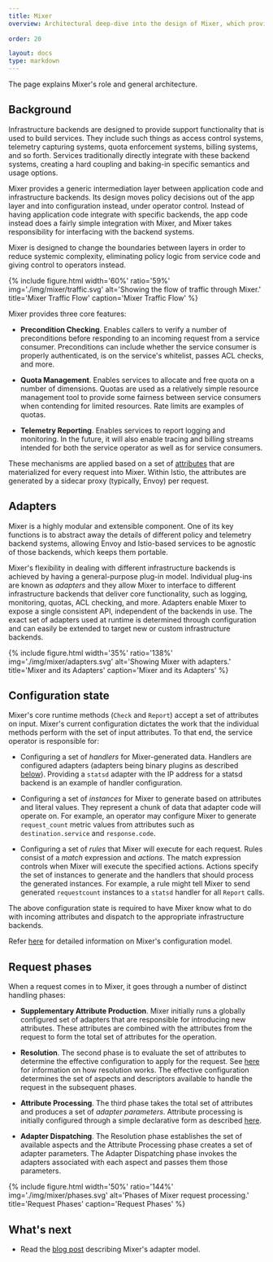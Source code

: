```yaml
---
title: Mixer
overview: Architectural deep-dive into the design of Mixer, which provides the policy and control mechanisms within the service mesh.
              
order: 20

layout: docs
type: markdown
---
```


The page explains Mixer's role and general architecture.

## Background

Infrastructure backends are designed to provide support functionality that is
used to build services. They include such things as access control systems,
telemetry capturing systems, quota enforcement systems, billing systems, and so
forth. Services traditionally directly integrate with these backend systems,
creating a hard coupling and baking-in specific semantics and usage options.

Mixer provides a generic intermediation layer between application code and
infrastructure backends. Its design moves policy decisions out of the app layer
and into configuration instead, under operator control. Instead of having
application code integrate with specific backends, the app code instead does a
fairly simple integration with Mixer, and Mixer takes responsibility for
interfacing with the backend systems.

Mixer is designed to change the boundaries between layers in order to reduce
systemic complexity, eliminating policy logic from service code and giving
control to operators instead.

{% include figure.html width='60%' ratio='59%'
    img='./img/mixer/traffic.svg'
    alt='Showing the flow of traffic through Mixer.'
    title='Mixer Traffic Flow'
    caption='Mixer Traffic Flow'
    %}

Mixer provides three core features:

- **Precondition Checking**. Enables callers to verify a number of preconditions
  before responding to an incoming request from a service consumer.
  Preconditions can include whether the service consumer is properly
  authenticated, is on the service's whitelist, passes ACL checks, and more.

- **Quota Management**. Enables services to allocate and free quota on a number
  of dimensions. Quotas are used as a relatively simple resource management tool
  to provide some fairness between service consumers when contending for limited
  resources. Rate limits are examples of quotas.

- **Telemetry Reporting**. Enables services to report logging and monitoring. In
  the future, it will also enable tracing and billing streams intended for both
  the service operator as well as for service consumers.

These mechanisms are applied based on a set of [attributes](./attributes.html)
that are materialized for every request into Mixer. Within Istio, the attributes
are generated by a sidecar proxy (typically, Envoy) per request.

## Adapters

Mixer is a highly modular and extensible component. One of its key functions is
to abstract away the details of different policy and telemetry backend systems,
allowing Envoy and Istio-based services to be agnostic of those backends, which
keeps them portable.

Mixer's flexibility in dealing with different infrastructure backends is
achieved by having a general-purpose plug-in model. Individual plug-ins are
known as *adapters* and they allow Mixer to interface to different
infrastructure backends that deliver core functionality, such as logging,
monitoring, quotas, ACL checking, and more. Adapters enable Mixer to expose a
single consistent API, independent of the backends in use. The exact set of
adapters used at runtime is determined through configuration and can easily be
extended to target new or custom infrastructure backends.

{% include figure.html width='35%' ratio='138%'
    img='./img/mixer/adapters.svg'
    alt='Showing Mixer with adapters.'
    title='Mixer and its Adapters'
    caption='Mixer and its Adapters'
    %}

## Configuration state

Mixer's core runtime methods (`Check` and `Report`) accept a set of attributes
on input. Mixer's current configuration dictates the work that the individual
methods perform with the set of input attributes. To that end, the service
operator is responsible for:

- Configuring a set of *handlers* for Mixer-generated data. Handlers are
  configured adapters (adapters being binary plugins as described
  [below](#adapters)). Providing a `statsd` adapter with the IP address for a
  statsd backend is an example of handler configuration.

- Configuring a set of *instances* for Mixer to generate based on attributes and
  literal values. They represent a chunk of data that adapter code will operate
  on. For example, an operator may configure Mixer to generate `request_count`
  metric values from attributes such as `destination.service` and
  `response.code`.

- Configuring a set of *rules* that Mixer will execute for each request. Rules
  consist of a *match* expression and *actions*. The match expression controls
  when Mixer will execute the specified actions. Actions specify the set of
  instances to generate and the handlers that should process the generated
  instances. For example, a rule might tell Mixer to send generated
  `requestcount` instances to a `statsd` handler for all `Report` calls.

The above configuration state is required to have Mixer know what to do with
incoming attributes and dispatch to the appropriate infrastructure backends.

Refer [here](./mixer-config.html) for detailed information on Mixer's
configuration model.

## Request phases

When a request comes in to Mixer, it goes through a number of distinct handling
phases:

- **Supplementary Attribute Production**. Mixer initially runs a globally
  configured set of adapters that are responsible for introducing new attributes.
  These attributes are combined with the attributes from the request to form the
  total set of attributes for the operation.

- **Resolution**. The second phase is to evaluate the set of attributes to
  determine the effective configuration to apply for the request. See
  [here](./mixer-config.html#resolution) for information on how resolution
  works. The effective configuration determines the set of aspects and
  descriptors available to handle the request in the subsequent phases.

- **Attribute Processing**. The third phase takes the total set of attributes
  and produces a set of *adapter parameters*. Attribute processing is initially
  configured through a simple declarative form as described
  [here](./mixer-config.html).

- **Adapter Dispatching**. The Resolution phase establishes the set of available
  aspects and the Attribute Processing phase creates a set of adapter
  parameters. The Adapter Dispatching phase invokes the adapters associated with
  each aspect and passes them those parameters.

{% include figure.html width='50%' ratio='144%'
    img='./img/mixer/phases.svg'
    alt='Phases of Mixer request processing.'
    title='Request Phases'
    caption='Request Phases'
    %}

## What's next

* Read the [blog post]({{home}}/blog/2017/adapter-model.html) describing Mixer's adapter model.
